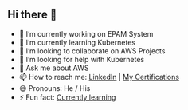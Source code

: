 ## Hi there 👋


- 🔭 I’m currently working on EPAM System
- 🌱 I’m currently learning Kubernetes
- 👯 I’m looking to collaborate on AWS Projects
- 🤔 I’m looking for help with Kubernetes
- 💬 Ask me about AWS
- 📫 How to reach me: 
  [LinkedIn](https://www.linkedin.com/in/edward-montes-hernandez-76534973/) |
  [My Certifications](https://www.credly.com/users/edward-montes/badges) 
- 😄 Pronouns: He / His
- ⚡ Fun fact: [Currently learning](https://app.pluralsight.com/profile/edward-montes)

